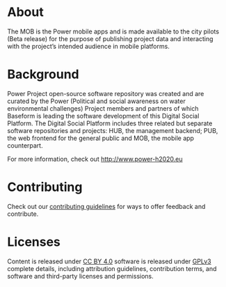 # About

The MOB is the Power mobile apps and is made available to the city pilots (Beta release) for the purpose of publishing project data and interacting with the project’s intended audience in mobile platforms.

# Background

Power Project open-source software repository was created and are curated by the Power (Political and social awareness on water environmental challenges) Project members and partners of which Baseform is leading the software development of this Digital Social Platform. The Digital Social Platform includes three related but separate software repositories and projects: HUB, the management backend; PUB, the web frontend for the general public and MOB, the mobile app counterpart. 

For more information, check out http://www.power-h2020.eu

# Contributing

Check out our [contributing guidelines](https://github.com/power-baseform/DSP-MOB/blob/master/CONTRIBUTING.md) for ways to offer feedback and contribute.

# Licenses

Content is released under [CC BY 4.0](https://creativecommons.org/licenses/by/4.0/) software is released under [GPLv3](https://choosealicense.com/licenses/gpl-3.0/) complete details, including attribution guidelines, contribution terms, and software and third-party licenses and permissions.
